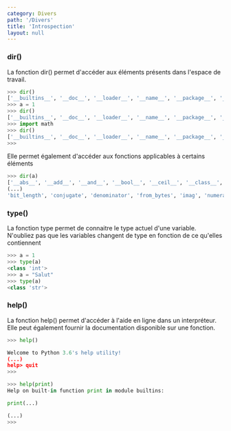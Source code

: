```yaml
---
category: Divers
path: '/Divers'
title: 'Introspection'
layout: null
---
```



### dir()

La fonction dir() permet d'accéder aux éléments présents dans l'espace de travail.

~~~ python
>>> dir()
['__builtins__', '__doc__', '__loader__', '__name__', '__package__', '__spec__']
>>> a = 1
>>> dir()
['__builtins__', '__doc__', '__loader__', '__name__', '__package__', '__spec__', 'a']
>>> import math
>>> dir()
['__builtins__', '__doc__', '__loader__', '__name__', '__package__', '__spec__', 'a', 'math']
>>> 
~~~

Elle permet également d'accéder aux fonctions applicables à certains éléments

~~~ python
>>> dir(a)
['__abs__', '__add__', '__and__', '__bool__', '__ceil__', '__class__', 
(...)
'bit_length', 'conjugate', 'denominator', 'from_bytes', 'imag', 'numerator', 'real', 'to_bytes']
~~~

### type()

La fonction type permet de connaitre le type actuel d'une variable. N'oubliez pas que les variables changent de type
en fonction de ce qu'elles contiennent

~~~ python
>>> a = 1
>>> type(a)
<class 'int'>
>>> a = "Salut"
>>> type(a)
<class 'str'>
~~~

### help()

La fonction help() permet d'accéder à l'aide en ligne dans un interpréteur. Elle peut également fournir la documentation
disponible sur une fonction.

~~~ python
>>> help()

Welcome to Python 3.6's help utility!
(...)
help> quit
>>>
~~~

~~~ python
>>> help(print)
Help on built-in function print in module builtins:

print(...)

(...)
>>>
~~~
